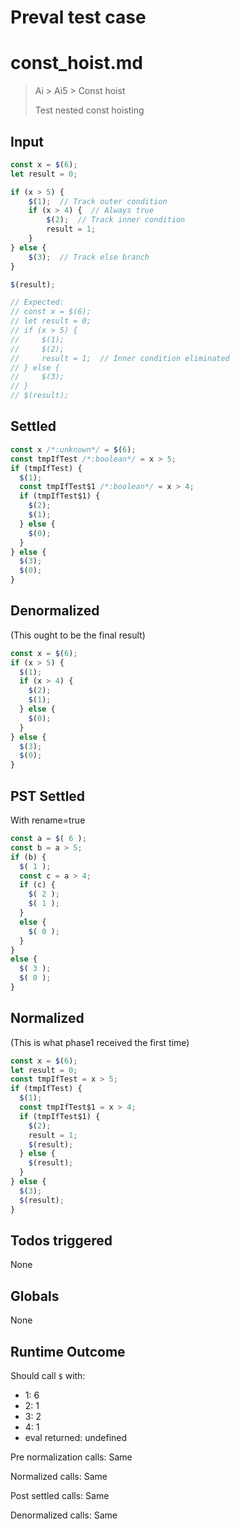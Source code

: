 # Preval test case

# const_hoist.md

> Ai > Ai5 > Const hoist
>
> Test nested const hoisting

## Input

`````js filename=intro
const x = $(6);
let result = 0;

if (x > 5) {
    $(1);  // Track outer condition
    if (x > 4) {  // Always true
        $(2);  // Track inner condition
        result = 1;
    }
} else {
    $(3);  // Track else branch
}

$(result);

// Expected:
// const x = $(6);
// let result = 0;
// if (x > 5) {
//     $(1);
//     $(2);
//     result = 1;  // Inner condition eliminated
// } else {
//     $(3);
// }
// $(result);
`````


## Settled


`````js filename=intro
const x /*:unknown*/ = $(6);
const tmpIfTest /*:boolean*/ = x > 5;
if (tmpIfTest) {
  $(1);
  const tmpIfTest$1 /*:boolean*/ = x > 4;
  if (tmpIfTest$1) {
    $(2);
    $(1);
  } else {
    $(0);
  }
} else {
  $(3);
  $(0);
}
`````


## Denormalized
(This ought to be the final result)

`````js filename=intro
const x = $(6);
if (x > 5) {
  $(1);
  if (x > 4) {
    $(2);
    $(1);
  } else {
    $(0);
  }
} else {
  $(3);
  $(0);
}
`````


## PST Settled
With rename=true

`````js filename=intro
const a = $( 6 );
const b = a > 5;
if (b) {
  $( 1 );
  const c = a > 4;
  if (c) {
    $( 2 );
    $( 1 );
  }
  else {
    $( 0 );
  }
}
else {
  $( 3 );
  $( 0 );
}
`````


## Normalized
(This is what phase1 received the first time)

`````js filename=intro
const x = $(6);
let result = 0;
const tmpIfTest = x > 5;
if (tmpIfTest) {
  $(1);
  const tmpIfTest$1 = x > 4;
  if (tmpIfTest$1) {
    $(2);
    result = 1;
    $(result);
  } else {
    $(result);
  }
} else {
  $(3);
  $(result);
}
`````


## Todos triggered


None


## Globals


None


## Runtime Outcome


Should call `$` with:
 - 1: 6
 - 2: 1
 - 3: 2
 - 4: 1
 - eval returned: undefined

Pre normalization calls: Same

Normalized calls: Same

Post settled calls: Same

Denormalized calls: Same
